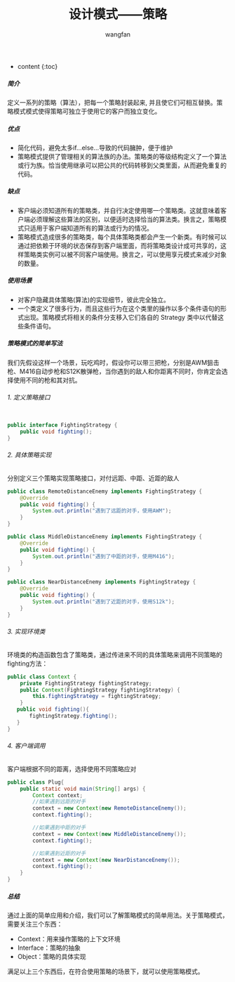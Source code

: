 ﻿---
layout: post
title:  设计模式——策略
categories: Android
tags:   设计模式 策略模式
author: wangfan
---

* content
{:toc}

##### 简介
定义一系列的策略（算法），把每一个策略封装起来, 并且使它们可相互替换。策略模式模式使得策略可独立于使用它的客户而独立变化。 
##### 优点
- 简化代码，避免太多if...else...导致的代码臃肿，便于维护
- 策略模式提供了管理相关的算法族的办法。策略类的等级结构定义了一个算法或行为族。恰当使用继承可以把公共的代码转移到父类里面，从而避免重复的代码。  

##### 缺点
- 客户端必须知道所有的策略类，并自行决定使用哪一个策略类。这就意味着客户端必须理解这些算法的区别，以便适时选择恰当的算法类。换言之，策略模式只适用于客户端知道所有的算法或行为的情况。
- 策略模式造成很多的策略类，每个具体策略类都会产生一个新类。有时候可以通过把依赖于环境的状态保存到客户端里面，而将策略类设计成可共享的，这样策略类实例可以被不同客户端使用。换言之，可以使用享元模式来减少对象的数量。

##### 使用场景
- 对客户隐藏具体策略(算法)的实现细节，彼此完全独立。
- 一个类定义了很多行为，而且这些行为在这个类里的操作以多个条件语句的形式出现。策略模式将相关的条件分支移入它们各自的 Strategy 类中以代替这些条件语句。

##### 策略模式的简单写法
我们先假设这样一个场景，玩吃鸡时，假设你可以带三把枪，分别是AWM狙击枪、M416自动步枪和S12K散弹枪，当你遇到的敌人和你距离不同时，你肯定会选择使用不同的枪和其对抗。

###### 1. 定义策略接口

```java

public interface FightingStrategy {
    public void fighting();
}
```
###### 2. 具体策略实现
分别定义三个策略实现策略接口，对付远距、中距、近距的敌人

```java
public class RemoteDistanceEnemy implements FightingStrategy {
    @Override
    public void fighting() {
        System.out.println("遇到了远距的对手，使用AWM");
    }
}
```

```java
public class MiddleDistanceEnemy implements FightingStrategy {
    @Override
    public void fighting() {
        System.out.println("遇到了中距的对手，使用M416");
    }
}
```

```java
public class NearDistanceEnemy implements FightingStrategy {
    @Override
    public void fighting() {
        System.out.println("遇到了近距的对手，使用S12k");
    }
}
```
###### 3. 实现环境类
环境类的构造函数包含了策略类，通过传进来不同的具体策略来调用不同策略的fighting方法：

```java
public class Context {
    private FightingStrategy fightingStrategy;
    public Context(FightingStrategy fightingStrategy) {
        this.fightingStrategy = fightingStrategy;
    }
   public void fighting(){
       fightingStrategy.fighting();
   }
}
```
###### 4. 客户端调用
客户端根据不同的距离，选择使用不同策略应对

```java
public class Plug{
    public static void main(String[] args) {
        Context context;
        //如果遇到远距的对手
        context = new Context(new RemoteDistanceEnemy());
        context.fighting();

        //如果遇到中距的对手
        context = new Context(new MiddleDistanceEnemy());
        context.fighting();

        //如果遇到近距的对手
        context = new Context(new NearDistanceEnemy());
        context.fighting();
    }
}
```

##### 总结
通过上面的简单应用和介绍，我们可以了解策略模式的简单用法。关于策略模式，需要关注三个东西：
- Context：用来操作策略的上下文环境
- Interface：策略的抽象
- Object：策略的具体实现

满足以上三个东西后，在符合使用策略的场景下，就可以使用策略模式。

